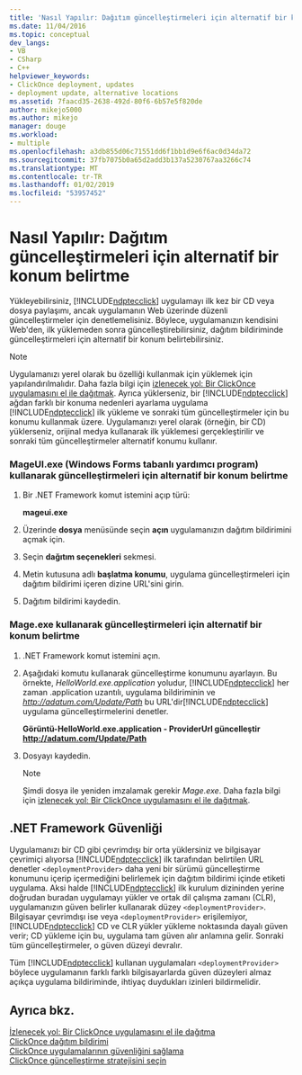 ```yaml
---
title: 'Nasıl Yapılır: Dağıtım güncelleştirmeleri için alternatif bir konum belirtme | Microsoft Docs'
ms.date: 11/04/2016
ms.topic: conceptual
dev_langs:
- VB
- CSharp
- C++
helpviewer_keywords:
- ClickOnce deployment, updates
- deployment update, alternative locations
ms.assetid: 7faacd35-2638-492d-80f6-6b57e5f820de
author: mikejo5000
ms.author: mikejo
manager: douge
ms.workload:
- multiple
ms.openlocfilehash: a3db855d06c71551dd6f1bb1d9e6f6ac0d34da72
ms.sourcegitcommit: 37fb7075b0a65d2add3b137a5230767aa3266c74
ms.translationtype: MT
ms.contentlocale: tr-TR
ms.lasthandoff: 01/02/2019
ms.locfileid: "53957452"
---
```

# <a name="how-to-specify-an-alternate-location-for-deployment-updates"></a>Nasıl Yapılır: Dağıtım güncelleştirmeleri için alternatif bir konum belirtme
Yükleyebilirsiniz, [!INCLUDE[ndptecclick](../deployment/includes/ndptecclick_md.md)] uygulamayı ilk kez bir CD veya dosya paylaşımı, ancak uygulamanın Web üzerinde düzenli güncelleştirmeler için denetlemelisiniz. Böylece, uygulamanızın kendisini Web'den, ilk yüklemeden sonra güncelleştirebilirsiniz, dağıtım bildiriminde güncelleştirmeleri için alternatif bir konum belirtebilirsiniz.  
  
> [!NOTE]
>  Uygulamanızı yerel olarak bu özelliği kullanmak için yüklemek için yapılandırılmalıdır. Daha fazla bilgi için [izlenecek yol: Bir ClickOnce uygulamasını el ile dağıtmak](../deployment/walkthrough-manually-deploying-a-clickonce-application.md). Ayrıca yüklerseniz, bir [!INCLUDE[ndptecclick](../deployment/includes/ndptecclick_md.md)] ağdan farklı bir konuma nedenleri ayarlama uygulama [!INCLUDE[ndptecclick](../deployment/includes/ndptecclick_md.md)] ilk yükleme ve sonraki tüm güncelleştirmeler için bu konumu kullanmak üzere. Uygulamanızı yerel olarak (örneğin, bir CD) yüklerseniz, orijinal medya kullanarak ilk yüklemesi gerçekleştirilir ve sonraki tüm güncelleştirmeler alternatif konumu kullanır.  
  
### <a name="specify-an-alternate-location-for-updates-by-using-mageuiexe-windows-forms-based-utility"></a>MageUI.exe (Windows Forms tabanlı yardımcı program) kullanarak güncelleştirmeleri için alternatif bir konum belirtme  
  
1.  Bir .NET Framework komut istemini açıp türü:  
  
     **mageui.exe**  
  
2.  Üzerinde **dosya** menüsünde seçin **açın** uygulamanızın dağıtım bildirimini açmak için.  
  
3.  Seçin **dağıtım seçenekleri** sekmesi.  
  
4.  Metin kutusuna adlı **başlatma konumu**, uygulama güncelleştirmeleri için dağıtım bildirimi içeren dizine URL'sini girin.  
  
5.  Dağıtım bildirimi kaydedin.  
  
### <a name="specify-an-alternate-location-for-updates-by-using-mageexe"></a>Mage.exe kullanarak güncelleştirmeleri için alternatif bir konum belirtme  
  
1. .NET Framework komut istemini açın.  
  
2. Aşağıdaki komutu kullanarak güncelleştirme konumunu ayarlayın. Bu örnekte, *HelloWorld.exe.application* yoludur, [!INCLUDE[ndptecclick](../deployment/includes/ndptecclick_md.md)] her zaman .application uzantılı, uygulama bildiriminin ve *<http://adatum.com/Update/Path>* bu URL'dir[!INCLUDE[ndptecclick](../deployment/includes/ndptecclick_md.md)] uygulama güncelleştirmelerini denetler.  
  
    **Görüntü-HelloWorld.exe.application - ProviderUrl güncelleştir http://adatum.com/Update/Path**  
  
3. Dosyayı kaydedin.  
  
   > [!NOTE]
   >  Şimdi dosya ile yeniden imzalamak gerekir *Mage.exe*. Daha fazla bilgi için [izlenecek yol: Bir ClickOnce uygulamasını el ile dağıtmak](../deployment/walkthrough-manually-deploying-a-clickonce-application.md).  
  
## <a name="net-framework-security"></a>.NET Framework Güvenliği  
 Uygulamanızı bir CD gibi çevrimdışı bir orta yüklersiniz ve bilgisayar çevrimiçi alıyorsa [!INCLUDE[ndptecclick](../deployment/includes/ndptecclick_md.md)] ilk tarafından belirtilen URL denetler `<deploymentProvider>` daha yeni bir sürümü güncelleştirme konumunu içerip içermediğini belirlemek için dağıtım bildirimi içinde etiketi uygulama. Aksi halde [!INCLUDE[ndptecclick](../deployment/includes/ndptecclick_md.md)] ilk kurulum dizininden yerine doğrudan buradan uygulamayı yükler ve ortak dil çalışma zamanı (CLR), uygulamanızın güven belirler kullanarak düzey `<deploymentProvider>`. Bilgisayar çevrimdışı ise veya `<deploymentProvider>` erişilemiyor, [!INCLUDE[ndptecclick](../deployment/includes/ndptecclick_md.md)] CD ve CLR yükler yükleme noktasında dayalı güven verir; CD yükleme için bu, uygulama tam güven alır anlamına gelir. Sonraki tüm güncelleştirmeler, o güven düzeyi devralır.  
  
 Tüm [!INCLUDE[ndptecclick](../deployment/includes/ndptecclick_md.md)] kullanan uygulamaları `<deploymentProvider>` böylece uygulamanın farklı farklı bilgisayarlarda güven düzeyleri almaz açıkça uygulama bildiriminde, ihtiyaç duydukları izinleri bildirmelidir.  
  
## <a name="see-also"></a>Ayrıca bkz.  
 [İzlenecek yol: Bir ClickOnce uygulamasını el ile dağıtma](../deployment/walkthrough-manually-deploying-a-clickonce-application.md)   
 [ClickOnce dağıtım bildirimi](../deployment/clickonce-deployment-manifest.md)   
 [ClickOnce uygulamalarının güvenliğini sağlama](../deployment/securing-clickonce-applications.md)   
 [ClickOnce güncelleştirme stratejisini seçin](../deployment/choosing-a-clickonce-update-strategy.md)